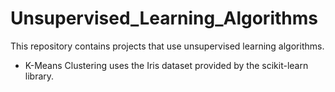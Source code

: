 # Unsupervised_Learning_Algorithms
This repository contains projects that use unsupervised learning algorithms.
* K-Means Clustering uses the Iris dataset provided by the scikit-learn library.
